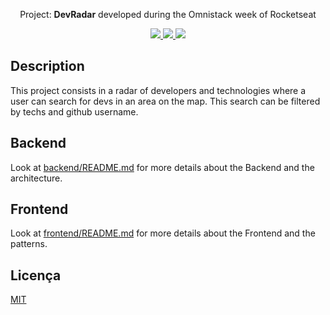 <p align="center">Project: <strong>DevRadar</strong> developed during the Omnistack week of Rocketseat</p>

<p align="center">
  <a aria-label="Node version" href="https://github.com/nodejs/node/blob/master/doc/changelogs/CHANGELOG_V12.md#12.14.1">
    <img src="https://img.shields.io/badge/node.js@lts-12.14.1-informational?logo=Node.JS"></img>
  </a>
  <a aria-label="React version" href="https://github.com/facebook/react/blob/master/CHANGELOG.md#16120-november-14-2019">
    <img src="https://img.shields.io/badge/react-16.12.0-informational?logo=react"></img>
  </a>
  <a aria-label="Expo version" href="https://www.npmjs.com/package/expo-cli/v/3.11.5">
    <img src="https://img.shields.io/badge/expo--CLI-3.11.5-informational?logo=expo"></img>
  </a>
</p>

## Description
This project consists in a radar of developers and technologies where a user can search for devs in an area on the map. This search can be filtered by techs and github username.

## Backend
Look at [backend/README.md](./backend) for more details about the Backend and the architecture.

## Frontend
Look at [frontend/README.md](./frontend) for more details about the Frontend and the patterns.

## Licença

[MIT](./LICENSE)
